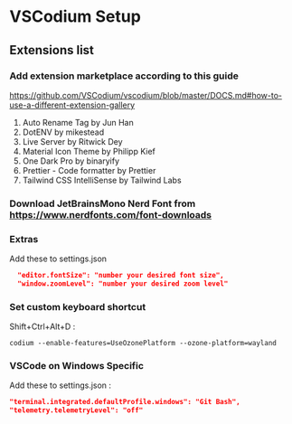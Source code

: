# VSCodium Setup

## Extensions list

### Add extension marketplace according to this guide

https://github.com/VSCodium/vscodium/blob/master/DOCS.md#how-to-use-a-different-extension-gallery

1. Auto Rename Tag by Jun Han
2. DotENV by mikestead
3. Live Server by Ritwick Dey
4. Material Icon Theme by Philipp Kief
5. One Dark Pro by binaryify
6. Prettier - Code formatter by Prettier
7. Tailwind CSS IntelliSense by Tailwind Labs

### Download JetBrainsMono Nerd Font from https://www.nerdfonts.com/font-downloads

### Extras

Add these to settings.json

```json
  "editor.fontSize": "number your desired font size",
  "window.zoomLevel": "number your desired zoom level"
```

### Set custom keyboard shortcut

Shift+Ctrl+Alt+D :

```
codium --enable-features=UseOzonePlatform --ozone-platform=wayland
```

### VSCode on Windows Specific

Add these to settings.json :

```json
"terminal.integrated.defaultProfile.windows": "Git Bash",
"telemetry.telemetryLevel": "off"
```
